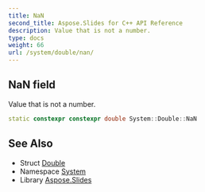 ```yaml
---
title: NaN
second_title: Aspose.Slides for C++ API Reference
description: Value that is not a number.
type: docs
weight: 66
url: /system/double/nan/
---
```

## NaN field


Value that is not a number.

```cpp
static constexpr constexpr double System::Double::NaN
```

## See Also

* Struct [Double](../)
* Namespace [System](../../)
* Library [Aspose.Slides](../../../)